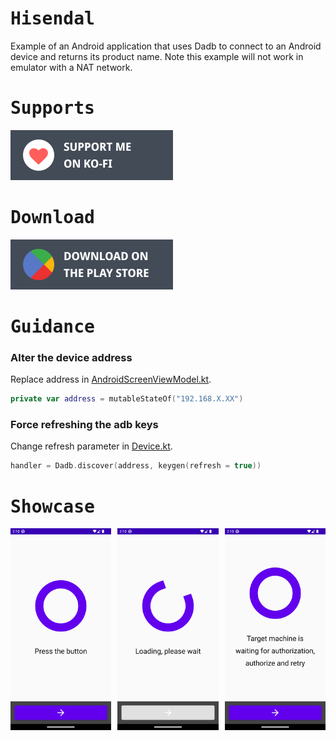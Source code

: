 <h1><samp>Hisendal</samp></h1>

Example of an Android application that uses Dadb to connect to an Android device and returns its product name.
Note this example will not work in emulator with a NAT network.

<h1><samp>Supports</samp></h1>

<a href="../.." target="_blank"><img src="https://raw.githubusercontent.com/sharpordie/mybadges/main/src/kofi.svg" width="260"></a>

<h1><samp>Download</samp></h1>

<a href="../.." target="_blank"><img src="https://raw.githubusercontent.com/sharpordie/mybadges/main/src/playstore.svg" width="260"></a>

<h1><samp>Guidance</samp></h1>

### Alter the device address

Replace address in [AndroidScreenViewModel.kt](app/src/main/java/com/example/hisendal/AndroidScreenViewModel.kt).

```kotlin
private var address = mutableStateOf("192.168.X.XX")
```

### Force refreshing the adb keys

Change refresh parameter in [Device.kt](app/src/main/java/com/example/hisendal/Device.kt).

```kotlin
handler = Dadb.discover(address, keygen(refresh = true))
```

<h1><samp>Showcase</samp></h1>

<a href="assets/img1.png"><img src="assets/img1.png" width="32%"/></a><a><img src="assets/none.png" width="2%"/></a><a href="assets/img2.png"><img src="assets/img2.png" width="32%"/></a><a><img src="assets/none.png" width="2%"/></a><a href="assets/img3.png"><img src="assets/img3.png" width="32%"/></a>
